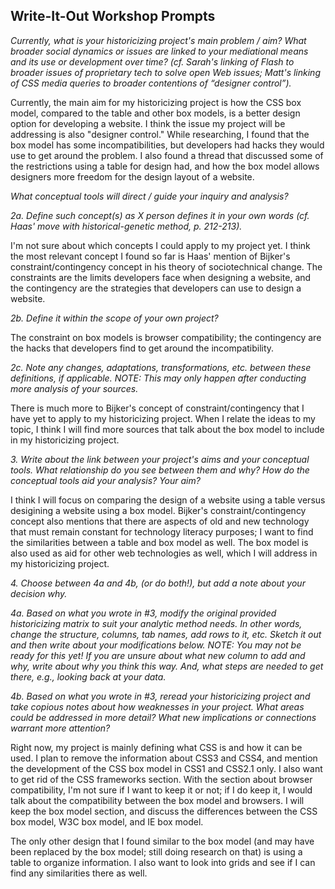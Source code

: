 ## Write-It-Out Workshop Prompts

_Currently, what is your historicizing project's main problem / aim? What broader social dynamics or issues are linked to your mediational means and its use or development over time? (cf. Sarah's linking of Flash to broader issues of proprietary tech to solve open Web issues; Matt's linking of CSS media queries to broader contentions of “designer control”)._

Currently, the main aim for my historicizing project is how the CSS box model, compared to the table and other box models, is a better design option for developing a website. I think the issue my project will be addressing is also "designer control." While researching, I found that the box model has some incompatibilities, but developers had hacks they would use to get around the problem. I also found a thread that discussed some of the restrictions using a table for design had, and how the box model allows designers more freedom for the design layout of a website. 

_What conceptual tools will direct / guide your inquiry and analysis?_

_2a. Define such concept(s) as X person defines it in your own words (cf. Haas' move with historical-genetic method, p. 212-213)._
    
I'm not sure about which concepts I could apply to my project yet. I think the most relevant concept I found so far is Haas' mention of Bijker's constraint/contingency concept in his theory of sociotechnical change. The constraints are the limits developers face when designing a website, and the contingency are the strategies that developers can use to design a website.

_2b. Define it within the scope of your own project?_
    
The constraint on box models is browser compatibility; the contingency are the hacks that developers find to get around the incompatibility.
 
_2c. Note any changes, adaptations, transformations, etc. between these definitions, if applicable. NOTE: This may only happen after conducting more analysis of your sources._

There is much more to Bijker's concept of constraint/contingency that I have yet to apply to my historicizing project. When I relate the ideas to my topic, I think I will find more sources that talk about the box model to include in my historicizing project.

_3. Write about the link between your project's aims and your conceptual tools. What relationship do you see between them and why? How do the conceptual tools aid your analysis? Your aim?_

I think I will focus on comparing the design of a website using a table versus desigining a website using a box model. Bijker's constraint/contingency concept also mentions that there are aspects of old and new technology that must remain constant for technology literacy purposes; I want to find the similarities between a table and box model as well. The box model is also used as aid for other web technologies as well, which I will address in my historicizing project.

_4. Choose between 4a and 4b, (or do both!), but add a note about your decision why._

_4a. Based on what you wrote in #3, modify the original provided historicizing matrix to suit your analytic method needs. In other words, change the structure, columns, tab names, add rows to it, etc. Sketch it out and then write about your modifications below. NOTE: You may not be ready for this yet! If you are unsure about what new column to add and why, write about why you think this way. And, what steps are needed to get there, e.g., looking back at your data._

_4b. Based on what you wrote in #3, reread your historicizing project and take copious notes about how weaknesses in your project. What areas could be addressed in more detail? What new implications or connections warrant more attention?_
    
Right now, my project is mainly defining what CSS is and how it can be used. I plan to remove the information about CSS3 and CSS4, and mention the development of the CSS box model in CSS1 and CSS2.1 only. I also want to get rid of the CSS frameworks section. With the section about browser compatibility, I'm not sure if I want to keep it or not; if I do keep it, I would talk about the compatibility between the box model and browsers. I will keep the box model section, and discuss the differences between the CSS box model, W3C box model, and IE box model. 

The only other design that I found similar to the box model (and may have been replaced by the box model; still doing research on that) is using a table to organize information. I also want to look into grids and see if I can find any similarities there as well.
